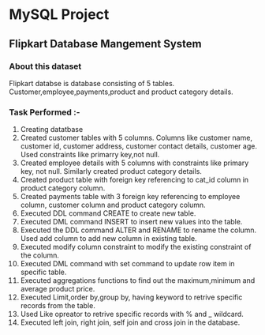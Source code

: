 
# MySQL Project
## Flipkart Database Mangement System
### About this dataset

Flipkart databse is database consisting of 5 tables. Customer,employee,payments,product and product category details.

### Task Performed :-
1. Creating datatbase
2. Created customer tables with 5 columns. Columns like customer name, customer id, customer address, customer contact details, customer age. Used constraints like primarry key,not null.
3. Created employee details with 5 columns with constraints like primary key, not null. Similarly created product category details.
4. Created product table with foreign key referencing to cat_id column in product category column.
5. Created payments table with 3 foreign key referencing to employee column, customer column and product category column.
6. Executed DDL command CREATE to create new table.
7. Executed DML command INSERT to insert new values into the table.
8. Executed the DDL command ALTER and RENAME to rename the column. Used add column to add new column in existing table.
9. Executed modify column constraint to modify the existing constraint of the column.
10. Executed DML command with set command to update row item in specific table.
11. Executed aggregations functions to find out the maximum,minimum and average product price.
12. Executed Limit,order by,group by, having keyword to retrive specific records from the table.
13. Used Like opreator to retrive specific records with % and _ wildcard.
14. Executed left join, right join, self join and cross join in the database.
